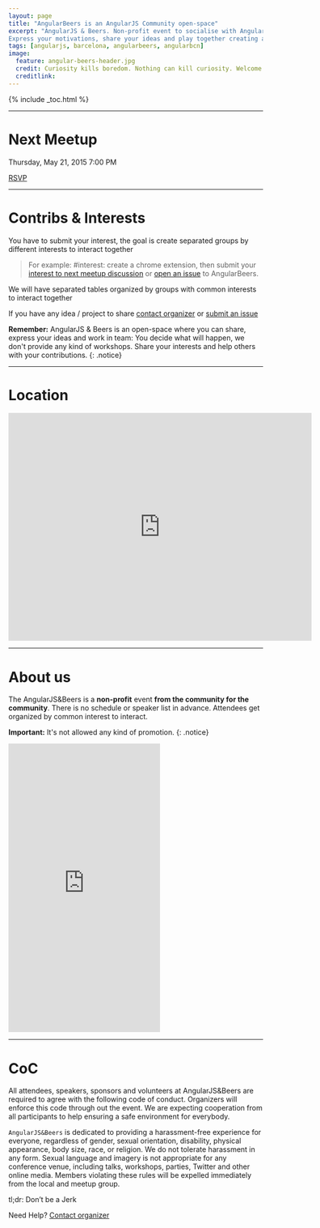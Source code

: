 ```yaml
---
layout: page
title: "AngularBeers is an AngularJS Community open-space"
excerpt: "AngularJS & Beers. Non-profit event to socialise with AngularJS people
Express your motivations, share your ideas and play together creating awesome things in team"
tags: [angularjs, barcelona, angularbeers, angularbcn]
image:
  feature: angular-beers-header.jpg
  credit: Curiosity kills boredom. Nothing can kill curiosity. Welcome to AngularJS & Beers
  creditlink:
---
```


{% include _toc.html %}

---

# Next Meetup

Thursday, May 21, 2015
7:00 PM
<script>!function(d,s,id){var js,fjs=d.getElementsByTagName(s)[0];if(!d.getElementById(id)){js=d.createElement(s); js.id=id;js.async=true;js.src="https://a248.e.akamai.net/secure.meetupstatic.com/s/script/541522619002077648/api/mu.btns.js?id=6vvqpraigeu7e0avt1hihd0gcl";fjs.parentNode.insertBefore(js,fjs);}}(document,"script","mu-bootjs");</script>
<a href="http://www.meetup.com/AngularJS-Beers/events/221908399/" data-event="221908399" class="mu-rsvp-btn">RSVP</a>

---

# Contribs & Interests

You have to submit your interest, the goal is create separated groups by different interests to interact together

> For example:
>#interest: create a chrome extension, then submit your [interest to next meetup discussion](http://www.meetup.com/AngularJS-Beers/messages/boards/thread/48884172)
or [open an issue](https://github.com/angularbeers/angular-beers/issues) to AngularBeers.
>

We will have separated tables organized by groups with common interests to interact together

If you have any idea / project to share [contact organizer](http://www.meetup.com/AngularJS-Beers/members/?op=leaders) or [submit an issue](https://github.com/angularbeers/angular-beers/issues)

**Remember:** AngularJS & Beers is an open-space where you can share, express your ideas and work in team: You decide what will happen, we don't provide any kind of workshops. Share your interests and help others with your contributions.
{: .notice}

---

# Location
<div class="google-maps">
  <iframe src="https://www.google.com/maps/embed?pb=!1m14!1m8!1m3!1d11972.679142524436!2d2.170336!3d41.392119!3m2!1i1024!2i768!4f13.1!3m3!1m2!1s0x0%3A0x49a9028070925ef3!2sBar+Cocteleria+Snooker!5e0!3m2!1ses!2ses!4v1431806661859" width="600" height="450" frameborder="0" style="border:0"></iframe>
</div>

---

# About us

The AngularJS&Beers is a <strong>non-profit</strong> event <strong>from the community for the community</strong>. There is no schedule or speaker list in advance. Attendees get organized by common interest to interact.

**Important:** It's not allowed any kind of promotion.
{: .notice}

<iframe width="300" height="570" src="http://meetu.ps/2Jqn26" frameborder="0"></iframe>

---

# CoC

All attendees, speakers, sponsors and volunteers at AngularJS&Beers are required to agree with the following code of conduct. Organizers will enforce this code through out the event. We are expecting cooperation from all participants to help ensuring a safe environment for everybody.

`AngularJS&Beers` is dedicated to providing a harassment-free experience for everyone, regardless of gender, sexual orientation, disability, physical appearance, body size, race, or religion. We do not tolerate harassment in any form. Sexual language and imagery is not appropriate for any conference venue, including talks, workshops, parties, Twitter and other online media. Members violating these rules will be expelled immediately from the local and meetup group.

tl;dr: Don’t be a Jerk


Need Help? [Contact organizer](http://www.meetup.com/AngularJS-Beers/members/?op=leaders)
